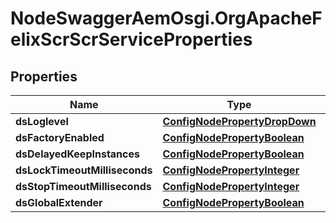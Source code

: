 # NodeSwaggerAemOsgi.OrgApacheFelixScrScrServiceProperties

## Properties

Name | Type | Description | Notes
------------ | ------------- | ------------- | -------------
**dsLoglevel** | [**ConfigNodePropertyDropDown**](ConfigNodePropertyDropDown.md) |  | [optional] 
**dsFactoryEnabled** | [**ConfigNodePropertyBoolean**](ConfigNodePropertyBoolean.md) |  | [optional] 
**dsDelayedKeepInstances** | [**ConfigNodePropertyBoolean**](ConfigNodePropertyBoolean.md) |  | [optional] 
**dsLockTimeoutMilliseconds** | [**ConfigNodePropertyInteger**](ConfigNodePropertyInteger.md) |  | [optional] 
**dsStopTimeoutMilliseconds** | [**ConfigNodePropertyInteger**](ConfigNodePropertyInteger.md) |  | [optional] 
**dsGlobalExtender** | [**ConfigNodePropertyBoolean**](ConfigNodePropertyBoolean.md) |  | [optional] 


